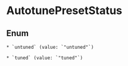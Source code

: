 
# AutotunePresetStatus

## Enum


    * `untuned` (value: `"untuned"`)

    * `tuned` (value: `"tuned"`)




